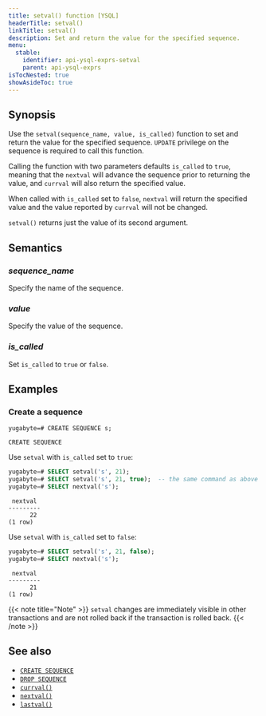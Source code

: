 ```yaml
---
title: setval() function [YSQL]
headerTitle: setval()
linkTitle: setval()
description: Set and return the value for the specified sequence.
menu:
  stable:
    identifier: api-ysql-exprs-setval
    parent: api-ysql-exprs
isTocNested: true
showAsideToc: true
---
```



## Synopsis

Use the `setval(sequence_name, value, is_called)` function to set and return the value for the specified sequence.
`UPDATE` privilege on the sequence is required to call this function.

Calling the function with two parameters defaults `is_called` to `true`, meaning that the `nextval` will advance the sequence prior to returning the value, and `currval` will also return the specified value.

When called with `is_called` set to `false`, `nextval` will return the specified value and the value reported by `currval` will not be changed.

`setval()` returns just the value of its second argument.

## Semantics

### _sequence_name_

Specify the name of the sequence.

### _value_

Specify the value of the sequence.

### _is_called_

Set `is_called` to `true` or `false`.

## Examples

### Create a sequence

```plpgsql
yugabyte=# CREATE SEQUENCE s;
```

```
CREATE SEQUENCE
```

Use `setval` with `is_called` set to `true`:
```sql
yugabyte=# SELECT setval('s', 21);
yugabyte=# SELECT setval('s', 21, true);  -- the same command as above
yugabyte=# SELECT nextval('s');
```

```output
 nextval 
---------
      22
(1 row)
```

Use `setval` with `is_called` set to `false`:
```sql
yugabyte=# SELECT setval('s', 21, false);
yugabyte=# SELECT nextval('s');
```

```output
 nextval 
---------
      21
(1 row)
```


{{< note title="Note" >}}
`setval` changes are immediately visible in other transactions and are not rolled back if the transaction is rolled back.
{{< /note >}}


## See also

- [`CREATE SEQUENCE`](../../the-sql-language/statements/ddl_create_sequence)
- [`DROP SEQUENCE`](../../the-sql-language/statements/ddl_drop_sequence)
- [`currval()`](../func_currval)
- [`nextval()`](../func_nextval)
- [`lastval()`](../func_lastval)
